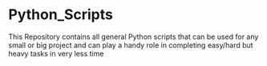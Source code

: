 # Python_Scripts
This Repository contains all general Python scripts that can be used for any small or big project and can play a handy role in completing easy/hard but heavy tasks in very less time
